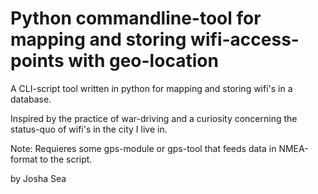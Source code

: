# Python commandline-tool for mapping and storing wifi-access-points with geo-location

A CLI-script tool written in python for mapping and storing wifi's in a database. 

Inspired by the practice of war-driving and a curiosity concerning the status-quo of wifi's in the city I live in.

Note: Requieres some gps-module or gps-tool that feeds data in NMEA-format to the script.


by Josha Sea